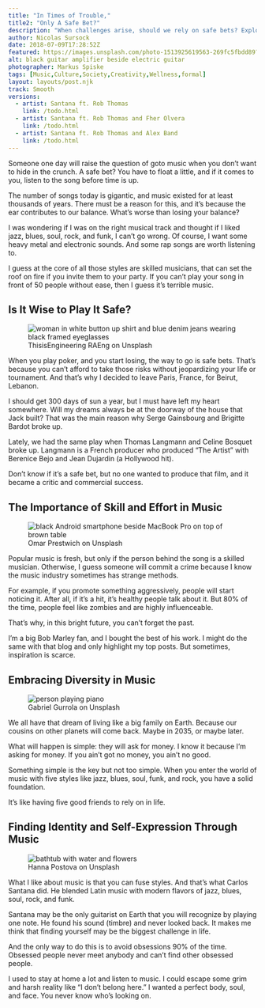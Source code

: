 ```yaml
---
title: "In Times of Trouble,"
title2: "Only A Safe Bet?"
description: "When challenges arise, should we rely on safe bets? Explore the role of music in finding balance and inspiration in difficult times."
author: Nicolas Sursock
date: 2018-07-09T17:28:52Z
featured: https://images.unsplash.com/photo-1513925619563-269fc5fbdd89?ixid=M3wzODQ3NjN8MHwxfHJhbmRvbXx8fHx8fHx8fDE2OTkwNjQ0MDN8&ixlib=rb-4.0.3&auto=format&fit=crop
alt: black guitar amplifier beside electric guitar
photographer: Markus Spiske
tags: [Music,Culture,Society,Creativity,Wellness,formal]
layout: layouts/post.njk
track: Smooth
versions: 
  - artist: Santana ft. Rob Thomas
    link: /todo.html 
  - artist: Santana ft. Rob Thomas and Fher Olvera
    link: /todo.html 
  - artist: Santana ft. Rob Thomas and Alex Band
    link: /todo.html
---
```

<p>Someone one day will raise the question of goto music when you don’t want to hide in the crunch. A safe bet? You have to float a little, and if it comes to you, listen to the song before time is up.</p>

<p>The number of songs today is gigantic, and music existed for at least thousands of years. There must be a reason for this, and it’s because the ear contributes to our balance. What’s worse than losing your balance?</p>

<p>I was wondering if I was on the right musical track and thought if I liked jazz, blues, soul, rock, and funk, I can’t go wrong. Of course, I want some heavy metal and electronic sounds. And some rap songs are worth listening to.</p>

<p>I guess at the core of all those styles are skilled musicians, that can set the roof on fire if you invite them to your party. If you can’t play your song in front of 50 people without ease, then I guess it’s terrible music.</p>

## Is It Wise to Play It Safe?

<aside class="md:-mr-56 md:float-right w-full md:w-2/3 md:px-8">
  <figure>
    <img x-intersect.once="$el.src = $el.dataset.src" class="rounded-lg" alt="woman in white button up shirt and blue denim jeans wearing black framed eyeglasses" data-user="ThisisEngineering RAEng" data-src="https://images.unsplash.com/photo-1581091877286-979c6f103cad?ixid=M3wzODQ3NjN8MHwxfHJhbmRvbXx8fHx8fHx8fDE2OTkwNjQ0MDJ8&ixlib=rb-4.0.3&auto=format&fit=crop&q=80&w=800&h=600">
    <figcaption class="text-center">ThisisEngineering RAEng on Unsplash</figcaption>
  </figure>
</aside>

<p>When you play poker, and you start losing, the way to go is safe bets. That’s because you can’t afford to take those risks without jeopardizing your life or tournament. And that’s why I decided to leave Paris, France, for Beirut, Lebanon.</p>

<p>I should get 300 days of sun a year, but I must have left my heart somewhere. Will my dreams always be at the doorway of the house that Jack built? That was the main reason why Serge Gainsbourg and Brigitte Bardot broke up.</p>

<p>Lately, we had the same play when Thomas Langmann and Celine Bosquet broke up. Langmann is a French producer who produced “The Artist” with Berenice Bejo and Jean Dujardin (a Hollywood hit).</p>

<p>Don’t know if it’s a safe bet, but no one wanted to produce that film, and it became a critic and commercial success.</p>

## The Importance of Skill and Effort in Music

<aside class="md:-ml-56 md:float-left w-full md:w-2/3 md:px-8">
  <figure>
    <img x-intersect.once="$el.src = $el.dataset.src" class="rounded-lg" alt="black Android smartphone beside MacBook Pro on top of brown table" data-user="Omar Prestwich" data-src="https://images.unsplash.com/photo-1493235431945-90c060301e41?ixid=M3wzODQ3NjN8MHwxfHJhbmRvbXx8fHx8fHx8fDE2OTkwNjQ0MDJ8&ixlib=rb-4.0.3&auto=format&fit=crop&q=80&w=800&h=600">
    <figcaption class="text-center">Omar Prestwich on Unsplash</figcaption>
  </figure>
</aside>

<p>Popular music is fresh, but only if the person behind the song is a skilled musician. Otherwise, I guess someone will commit a crime because I know the music industry sometimes has strange methods.</p>

<p>For example, if you promote something aggressively, people will start noticing it. After all, if it’s a hit, it’s healthy people talk about it. But 80% of the time, people feel like zombies and are highly influenceable.</p>

<p>That’s why, in this bright future, you can’t forget the past.</p>

<p>I’m a big Bob Marley fan, and I bought the best of his work. I might do the same with that blog and only highlight my top posts. But sometimes, inspiration is scarce.</p>

## Embracing Diversity in Music

<aside class="md:-mr-56 md:float-right w-full md:w-2/3 md:px-8">
  <figure>
    <img x-intersect.once="$el.src = $el.dataset.src" class="rounded-lg" alt="person playing piano" data-user="Gabriel Gurrola" data-src="https://images.unsplash.com/photo-1452724931113-5ab6340ce080?ixid=M3wzODQ3NjN8MHwxfHJhbmRvbXx8fHx8fHx8fDE2OTkwNjQ0MDJ8&ixlib=rb-4.0.3&auto=format&fit=crop&q=80&w=800&h=600">
    <figcaption class="text-center">Gabriel Gurrola on Unsplash</figcaption>
  </figure>
</aside>

<p>We all have that dream of living like a big family on Earth. Because our cousins on other planets will come back. Maybe in 2035, or maybe later.</p>

<p>What will happen is simple: they will ask for money. I know it because I’m asking for money. If you ain’t got no money, you ain’t no good.</p>

<p>Something simple is the key but not too simple. When you enter the world of music with five styles like jazz, blues, soul, funk, and rock, you have a solid foundation.</p>

<p>It’s like having five good friends to rely on in life.</p>

## Finding Identity and Self-Expression Through Music

<aside class="md:-ml-56 md:float-left w-full md:w-2/3 md:px-8">
  <figure>
    <img x-intersect.once="$el.src = $el.dataset.src" class="rounded-lg" alt="bathtub with water and flowers" data-user="Hanna Postova" data-src="https://images.unsplash.com/photo-1526758097130-bab247274f58?ixid=M3wzODQ3NjN8MHwxfHJhbmRvbXx8fHx8fHx8fDE2OTkwNjQ0MDJ8&ixlib=rb-4.0.3&auto=format&fit=crop&q=80&w=800&h=600">
    <figcaption class="text-center">Hanna Postova on Unsplash</figcaption>
  </figure>
</aside>

<p>What I like about music is that you can fuse styles. And that’s what Carlos Santana did. He blended Latin music with modern flavors of jazz, blues, soul, rock, and funk.</p>

<p>Santana may be the only guitarist on Earth that you will recognize by playing one note. He found his sound (timbre) and never looked back. It makes me think that finding yourself may be the biggest challenge in life.</p>

<p>And the only way to do this is to avoid obsessions 90% of the time. Obsessed people never meet anybody and can’t find other obsessed people.</p>

<p>I used to stay at home a lot and listen to music. I could escape some grim and harsh reality like “I don’t belong here.” I wanted a perfect body, soul, and face. You never know who’s looking on.</p>